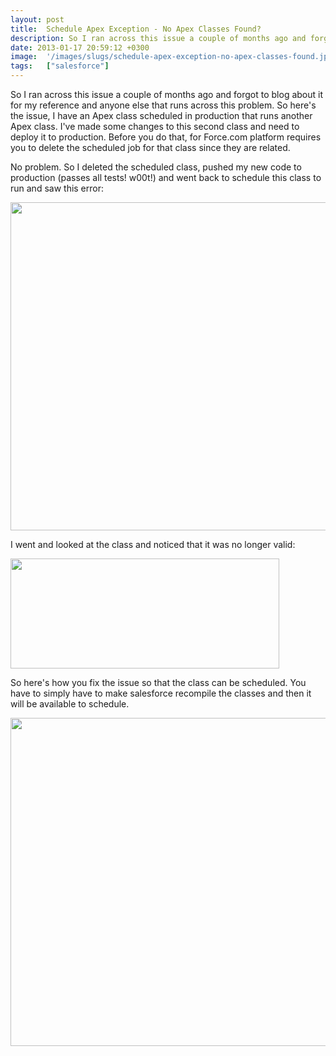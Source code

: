 ```yaml
---
layout: post
title:  Schedule Apex Exception - No Apex Classes Found?
description: So I ran across this issue a couple of months ago and forgot to blog about it for my reference and anyone else that runs across this problem. So heres the issue, I have an Apex class scheduled in production that runs another Apex class. Ive made some changes to this second class and need to deploy it to production. Before you do that, for Force.com platform requires you to delete the scheduled job for that class since they are related. No problem. So I deleted the scheduled class, pushed my new 
date: 2013-01-17 20:59:12 +0300
image:  '/images/slugs/schedule-apex-exception-no-apex-classes-found.jpg'
tags:   ["salesforce"]
---
```

<p>So I ran across this issue a couple of months ago and forgot to blog about it for my reference and anyone else that runs across this problem. So here's the issue, I have an Apex class scheduled in production that runs another Apex class. I've made some changes to this second class and need to deploy it to production. Before you do that, for Force.com platform requires you to delete the scheduled job for that class since they are related.</p>
<p>No problem. So I deleted the scheduled class, pushed my new code to production (passes all tests! w00t!) and went back to schedule this class to run and saw this error:</p>
<p><a href="http://res.cloudinary.com/blog-jeffdouglas-com/image/upload/v1400327719/schedule1_aeq7ml.png"><img src="http://res.cloudinary.com/blog-jeffdouglas-com/image/upload/v1400327719/schedule1_aeq7ml.png" alt="" title="schedule1" width="525" class="alignnone size-full wp-image-4714" /></a></p>
<p>I went and looked at the class and noticed that it was no longer valid:</p>
<p><a href="http://res.cloudinary.com/blog-jeffdouglas-com/image/upload/v1400327718/schedule2_glgbcx.png"><img src="http://res.cloudinary.com/blog-jeffdouglas-com/image/upload/v1400327718/schedule2_glgbcx.png" alt="" title="schedule2" width="430" height="176" class="alignnone size-full wp-image-4718" /></a></p>
<p>So here's how you fix the issue so that the class can be scheduled. You have to simply have to make salesforce recompile the classes and then it will be available to schedule.</p>
<p><a href="http://res.cloudinary.com/blog-jeffdouglas-com/image/upload/v1400327717/schedule3_g387ny.png"><img src="http://res.cloudinary.com/blog-jeffdouglas-com/image/upload/v1400327717/schedule3_g387ny.png" alt="" title="schedule3" width="525" class="alignnone size-full wp-image-4721" /></a></p>

